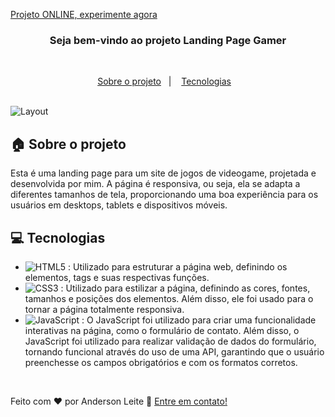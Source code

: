 [Projeto ONLINE, experimente agora](https://anderdev-github.github.io/landing-page-gamer/) <br>


<h3 align="center">
  Seja bem-vindo ao projeto Landing Page Gamer
</h3>

<br>

<p align="center">
  <a href="#house-Sobre-o-projeto">Sobre o projeto</a>&nbsp;&nbsp;&nbsp;|&nbsp;&nbsp;&nbsp;
  <a href="#computer-Tecnologias">Tecnologias</a>&nbsp;&nbsp;&nbsp;
</p>

<br>

<img alt="Layout" src="">
<br>


## :house: Sobre o projeto

Esta é uma landing page para um site de jogos de videogame, projetada e desenvolvida por mim. A página é responsiva, ou seja, ela se adapta a diferentes tamanhos de tela, proporcionando uma boa experiência para os usuários em desktops, tablets e dispositivos móveis.

## :computer: Tecnologias

- ![HTML5](https://img.shields.io/badge/-HTML5-E34F26?style=flat-square&logo=html5&logoColor=white) : Utilizado para estruturar a página web, definindo os elementos, tags e suas respectivas funções.
- ![CSS3](https://img.shields.io/badge/-CSS3-1572B6?style=flat-square&logo=css3) : Utilizado para estilizar a página, definindo as cores, fontes, tamanhos e posições dos elementos. Além disso, ele foi usado para o tornar a página totalmente responsiva.
- ![JavaScript](https://img.shields.io/badge/-JavaScript-black?style=flat-square&logo=javascript) : O JavaScript foi utilizado para criar uma funcionalidade interativas na página, como o formulário de contato. Além disso, o JavaScript foi utilizado para realizar validação de dados do formulário, tornando funcional através do uso de uma API, garantindo que o usuário preenchesse os campos obrigatórios e com os formatos corretos.

<br>





Feito com ♥ por Anderson Leite :wave: [Entre em contato!](https://www.linkedin.com/in/andersondiasleite/)
